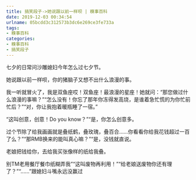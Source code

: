 ```yaml
---
title: 搞笑段子->她说跟以前一样呗 | 糗事百科
date: 2019-12-03 00:34:54
urlname: 05bcdd3c312573b3dc6e269ce3fe733a
tags: 
- 糗事百科
categories:
- 糗事百科
- 搞笑段子
---
```

七夕的日常问沙雕媳妇今年怎么过七夕节。

她说跟以前一样呗，你的猪脑子又想不出什么浪漫的事。

我一听就冒火了，我是双鱼座哎！双鱼座！最浪漫的星座！她就问：“那您做过什么浪漫的事嘛？”“怎么没有！你忘了那年你冻得发高烧，是谁着急忙慌的为你忙前忙后？”“对，你让我抱着暖瓶睡了一宿。”

“这叫创意，创意！Do you know？”“是，你怎么创意多。

过个节除了给我画画就是叠纸鹤，叠玫瑰，叠百合……你看看你给我花钱超过一百了么？”“那RMB换来的能叫真心嘛？”“是，没钱就直说。

老娘把钱给你，去给我买张像样的纸给我叠。

别TM老用餐厅餐巾纸糊弄我”“这叫废物再利用！”“给老娘送废物你还有理了？”“……”跟媳妇斗嘴永远没赢过


